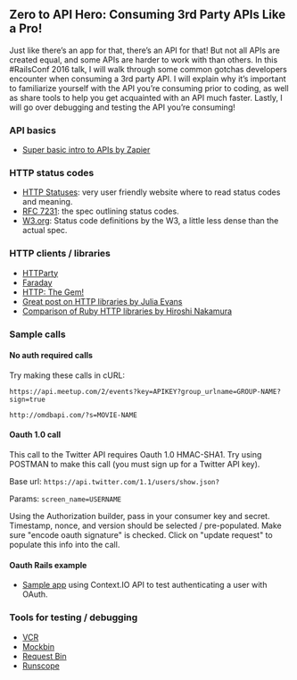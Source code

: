 ## Zero to API Hero: Consuming 3rd Party APIs Like a Pro!

Just like there’s an app for that, there’s an API for that! But not all APIs are created equal, and some APIs are harder to work with than others. In this #RailsConf 2016 talk, I will walk through some common gotchas developers encounter when consuming a 3rd party API. I will explain why it’s important to familiarize yourself with the API you’re consuming prior to coding, as well as share tools to help you get acquainted with an API much faster. Lastly, I will go over debugging and testing the API you’re consuming!

### API basics

* [Super basic intro to APIs by Zapier](https://zapier.com/learn/apis/)

### HTTP status codes

* [HTTP Statuses](https://httpstatuses.com/): very user friendly website where to read status codes and meaning.
* [RFC 7231](https://tools.ietf.org/html/rfc7231): the spec outlining status codes.
* [W3.org](https://www.w3.org/Protocols/rfc2616/rfc2616-sec10.html): Status code definitions by the W3, a little less dense than the actual spec.

### HTTP clients / libraries

* [HTTParty](https://github.com/jnunemaker/httparty)
* [Faraday](https://github.com/lostisland/faraday)
* [HTTP: The Gem!](https://github.com/httprb/http)
* [Great post on HTTP libraries by Julia Evans](http://jvns.ca/blog/2016/03/04/whats-up-with-ruby-http-libraries/)
* [Comparison of Ruby HTTP libraries by Hiroshi Nakamura](http://www.slideshare.net/HiroshiNakamura/rubyhttp-clients-comparison)

### Sample calls

#### No auth required calls

Try making these calls in cURL:

`https://api.meetup.com/2/events?key=APIKEY?group_urlname=GROUP-NAME?sign=true`

`http://omdbapi.com/?s=MOVIE-NAME`

#### Oauth 1.0 call

This call to the Twitter API requires Oauth 1.0 HMAC-SHA1. Try using POSTMAN to make this call (you must sign up for a Twitter API key).

Base url: `https://api.twitter.com/1.1/users/show.json?`

Params: `screen_name=USERNAME`

Using the Authorization builder, pass in your consumer key and secret. Timestamp, nonce, and version should be selected / pre-populated. Make sure "encode oauth signature" is checked. Click on "update request" to populate this info into the call.

#### Oauth Rails example

* [Sample app](https://github.com/cecyc/sample-cio-app) using Context.IO API to test authenticating a user with OAuth.

### Tools for testing / debugging

* [VCR](https://github.com/vcr/vcr)
* [Mockbin](http://mockbin.com/)
* [Request Bin](http://requestb.in/)
* [Runscope](https://www.runscope.com/)
